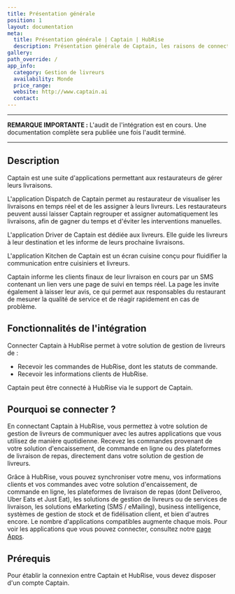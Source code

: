 ```yaml
---
title: Présentation générale
position: 1
layout: documentation
meta:
  title: Présentation générale | Captain | HubRise
  description: Présentation générale de Captain, les raisons de connecter votre solution de gestion de livreurs à HubRise et fonctionnalités de l'intégration avec HubRise.
gallery:
path_override: /
app_info:
  category: Gestion de livreurs
  availability: Monde
  price_range:
  website: http://www.captain.ai
  contact:
---
```


---

**REMARQUE IMPORTANTE :** L'audit de l'intégration est en cours. Une documentation complète sera publiée une fois l'audit terminé.

---

## Description

Captain est une suite d'applications permettant aux restaurateurs de gérer leurs livraisons.

L'application Dispatch de Captain permet au restaurateur de visualiser les livraisons en temps réel et de les assigner à leurs livreurs. Les restaurateurs peuvent aussi laisser Captain regrouper et assigner automatiquement les livraisons, afin de gagner du temps et d'éviter les interventions manuelles.

L'application Driver de Captain est dédiée aux livreurs. Elle guide les livreurs à leur destination et les informe de leurs prochaine livraisons.

L'application Kitchen de Captain est un écran cuisine conçu pour fluidifier la communication entre cuisiniers et livreurs.

Captain informe les clients finaux de leur livraison en cours par un SMS contenant un lien vers une page de suivi en temps réel. La page les invite également à laisser leur avis, ce qui permet aux responsables du restaurant de mesurer la qualité de service et de réagir rapidement en cas de problème.

## Fonctionnalités de l'intégration

Connecter Captain à HubRise permet à votre solution de gestion de livreurs de :

- Recevoir les commandes de HubRise, dont les statuts de commande.
- Recevoir les informations clients de HubRise.

Captain peut être connecté à HubRise via le support de Captain.

## Pourquoi se connecter ?

En connectant Captain à HubRise, vous permettez à votre solution de gestion de livreurs de communiquer avec les autres applications que vous utilisez de manière quotidienne. Recevez les commandes provenant de votre solution d'encaissement, de commande en ligne ou des plateformes de livraison de repas, directement dans votre solution de gestion de livreurs.

Grâce à HubRise, vous pouvez synchroniser votre menu, vos informations clients et vos commandes avec votre solution d'encaissement, de commande en ligne, les plateformes de livraison de repas (dont Deliveroo, Uber Eats et Just Eat), les solutions de gestion de livreurs ou de services de livraison, les solutions eMarketing (SMS / eMailing), business intelligence, systèmes de gestion de stock et de fidélisation client, et bien d'autres encore. Le nombre d'applications compatibles augmente chaque mois. Pour voir les applications que vous pouvez connecter, consultez notre [page Apps](/apps).

## Prérequis

Pour établir la connexion entre Captain et HubRise, vous devez disposer d'un compte Captain.
